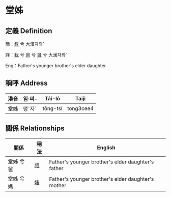 # 堂姊
## 定義 Definition
簡：[叔](member11.md) 兮 大漢자와ˊ

詳：[我](member1.md) 兮 [爸](member2.md) 兮 [哥](member11.md) 兮 大漢자와ˊ

Eng：Father's younger brother's elder daughter

## 稱呼 Address

漢音 | 임·찌- | Tâi-lô | Taiji
--- | --- | --- | --- 
堂姊 | 덩ˆ지ˊ | tông-tsí | tong3cee4 


## 關係 Relationships

關係 | 稱法 | English
--- | --- | --- 
堂姊 兮 爸 | [叔](member11.md) | Father's younger brother's elder daughter's father
堂姊 兮 媽 | [嬸](member34.md) | Father's younger brother's elder daughter's mother
